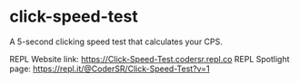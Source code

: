 # click-speed-test
A 5-second clicking speed test that calculates your CPS.

REPL Website link: https://Click-Speed-Test.codersr.repl.co
REPL Spotlight page: https://repl.it/@CoderSR/Click-Speed-Test?v=1
